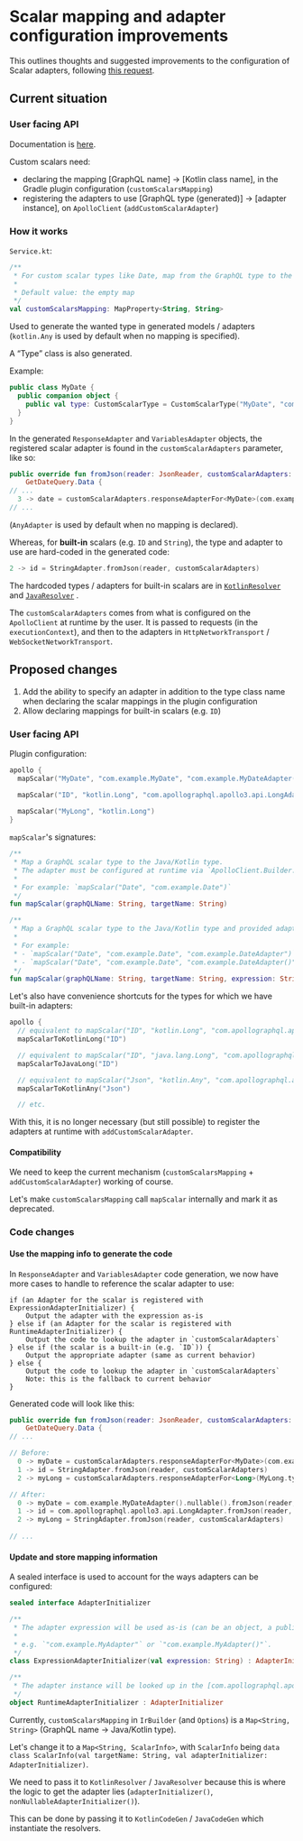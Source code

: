 # Scalar mapping and adapter configuration improvements

This outlines thoughts and suggested improvements to the configuration of Scalar adapters,
following [this request](https://github.com/apollographql/apollo-kotlin/issues/3748).

## Current situation

### User facing API

Documentation is [here](https://www.apollographql.com/docs/kotlin/essentials/custom-scalars/).

Custom scalars need:

- declaring the mapping [GraphQL name] → [Kotlin class name], in the Gradle plugin
  configuration (`customScalarsMapping`)
- registering the adapters to use [GraphQL type (generated)] → [adapter instance],
  on `ApolloClient` (`addCustomScalarAdapter`)

### How it works

`Service.kt`:

```kotlin
/**
 * For custom scalar types like Date, map from the GraphQL type to the java/kotlin type.
 *
 * Default value: the empty map
 */
val customScalarsMapping: MapProperty<String, String>
```

Used to generate the wanted type in generated models / adapters (`kotlin.Any` is used by default when no mapping is
specified).

A “Type” class is also generated.

Example:

```kotlin
public class MyDate {
  public companion object {
    public val type: CustomScalarType = CustomScalarType("MyDate", "com.example.MyDate")
  }
}
```

In the generated `ResponseAdapter` and `VariablesAdapter` objects, the registered scalar adapter is found in
the `customScalarAdapters` parameter, like so:

```kotlin
public override fun fromJson(reader: JsonReader, customScalarAdapters: CustomScalarAdapters):
    GetDateQuery.Data {
// ...
  3 -> date = customScalarAdapters.responseAdapterFor<MyDate>(com.example.type.MyDate.type).nullable().fromJson(reader, customScalarAdapters)
// ...
```

(`AnyAdapter` is used by default when no mapping is declared).

Whereas, for **built-in** scalars (e.g. `ID` and `String`), the type and adapter to use are hard-coded in the generated
code:

```kotlin
2 -> id = StringAdapter.fromJson(reader, customScalarAdapters)
```

The hardcoded types / adapters for built-in scalars are
in [`KotlinResolver`](https://github.com/apollographql/apollo-kotlin/blob/main/apollo-compiler/src/main/kotlin/com/apollographql/apollo3/compiler/codegen/kotlin/KotlinResolver.kt#L26)
and [`JavaResolver`](https://github.com/apollographql/apollo-kotlin/blob/main/apollo-compiler/src/main/kotlin/com/apollographql/apollo3/compiler/codegen/java/JavaResolver.kt)
.

The `customScalarAdapters` comes from what is configured on the `ApolloClient` at runtime by the user. It is passed to
requests (in the `executionContext`), and then to the adapters in `HttpNetworkTransport` / `WebSocketNetworkTransport`.

## Proposed changes

1. Add the ability to specify an adapter in addition to the type class name when declaring the scalar
   mappings in the plugin configuration
2. Allow declaring mappings for built-in scalars (e.g. `ID`)

### User facing API

Plugin configuration:

```kotlin
apollo {
  mapScalar("MyDate", "com.example.MyDate", "com.example.MyDateAdapter()")

  mapScalar("ID", "kotlin.Long", "com.apollographql.apollo3.api.LongAdapter")
  
  mapScalar("MyLong", "kotlin.Long")
}
```

`mapScalar`'s signatures:

```kotlin
/**
 * Map a GraphQL scalar type to the Java/Kotlin type.
 * The adapter must be configured at runtime via `ApolloClient.Builder.addCustomScalarAdapter()`.
 *
 * For example: `mapScalar("Date", "com.example.Date")`
 */
fun mapScalar(graphQLName: String, targetName: String)

/**
 * Map a GraphQL scalar type to the Java/Kotlin type and provided adapter expression.
 *
 * For example:
 * - `mapScalar("Date", "com.example.Date", "com.example.DateAdapter")` (an instance property or object)
 * - `mapScalar("Date", "com.example.Date", "com.example.DateAdapter()")` (instantiate the class on the fly)
 */
fun mapScalar(graphQLName: String, targetName: String, expression: String)
```

Let's also have convenience shortcuts for the types for which we have built-in adapters:

```kotlin
apollo {
  // equivalent to mapScalar("ID", "kotlin.Long", "com.apollographql.apollo3.api.LongAdapter")
  mapScalarToKotlinLong("ID")

  // equivalent to mapScalar("ID", "java.lang.Long", "com.apollographql.apollo3.api.LongAdapter")
  mapScalarToJavaLong("ID")

  // equivalent to mapScalar("Json", "kotlin.Any", "com.apollographql.apollo3.api.AnyAdapter")
  mapScalarToKotlinAny("Json")

  // etc.
```

With this, it is no longer necessary (but still possible) to register the adapters at runtime with `addCustomScalarAdapter`.

#### Compatibility

We need to keep the current mechanism (`customScalarsMapping` + `addCustomScalarAdapter`) working of course.

Let's make `customScalarsMapping` call `mapScalar` internally and mark it as deprecated.

### Code changes

#### Use the mapping info to generate the code

In `ResponseAdapter` and `VariablesAdapter` code generation, we now have more cases to handle to reference the scalar adapter to use:

```
if (an Adapter for the scalar is registered with ExpressionAdapterInitializer) {
    Output the adapter with the expression as-is
} else if (an Adapter for the scalar is registered with RuntimeAdapterInitializer) {
    Output the code to lookup the adapter in `customScalarAdapters`
} else if (the scalar is a built-in (e.g. `ID`)) {
    Output the appropriate adapter (same as current behavior)
} else {
    Output the code to lookup the adapter in `customScalarAdapters`
    Note: this is the fallback to current behavior
}
```

Generated code will look like this:

```kotlin
public override fun fromJson(reader: JsonReader, customScalarAdapters: CustomScalarAdapters):
    GetDateQuery.Data {
// ...

// Before:
  0 -> myDate = customScalarAdapters.responseAdapterFor<MyDate>(com.example.type.MyDate.type).nullable().fromJson(reader, customScalarAdapters)
  1 -> id = StringAdapter.fromJson(reader, customScalarAdapters)
  2 -> myLong = customScalarAdapters.responseAdapterFor<Long>(MyLong.type).nullable().fromJson(reader, customScalarAdapters)

// After:
  0 -> myDate = com.example.MyDateAdapter().nullable().fromJson(reader, customScalarAdapters)
  1 -> id = com.apollographql.apollo3.api.LongAdapter.fromJson(reader, customScalarAdapters)
  2 -> myLong = StringAdapter.fromJson(reader, customScalarAdapters)
  
// ...
```

#### Update and store mapping information

A sealed interface is used to account for the ways adapters can be configured:

```kotlin
sealed interface AdapterInitializer

/**
 * The adapter expression will be used as-is (can be an object, a public val, a class instantiation).
 *
 * e.g. `"com.example.MyAdapter"` or `"com.example.MyAdapter()"`.
 */
class ExpressionAdapterInitializer(val expression: String) : AdapterInitializer

/**
 * The adapter instance will be looked up in the [com.apollographql.apollo3.api.CustomScalarAdapters] provided at runtime.
 */
object RuntimeAdapterInitializer : AdapterInitializer
```

Currently, `customScalarsMapping` in `IrBuilder` (and `Options`) is a `Map<String, String>` (GraphQL name -> Java/Kotlin type).

Let's change it to a `Map<String, ScalarInfo>`, with `ScalarInfo` being `data class ScalarInfo(val targetName: String, val adapterInitializer: AdapterInitializer)`.

We need to pass it to `KotlinResolver` / `JavaResolver` because this is where the logic to get the adapter lies (`adapterInitializer()`, `nonNullableAdapterInitializer()`). 

This can be done by passing it to `KotlinCodeGen` / `JavaCodeGen` which instantiate the resolvers.

